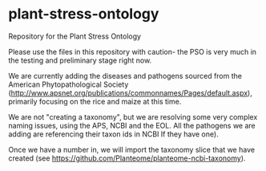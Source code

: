 # plant-stress-ontology
Repository for the Plant Stress Ontology



Please use the files in this repository with caution- the PSO is very much in the testing and preliminary stage right now. 

We are currently adding the diseases and pathogens sourced from the American Phytopathological Society (http://www.apsnet.org/publications/commonnames/Pages/default.aspx), primarily focusing on the rice and maize at this time.

We are not "creating a taxonomy", but we are resolving some very complex naming issues, using the APS, NCBI and the EOL. All the pathogens we are adding are referencing their taxon ids in NCBI If they have one).

Once we have a number in, we will import the taxonomy slice that we have created (see https://github.com/Planteome/planteome-ncbi-taxonomy).


